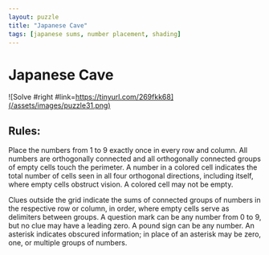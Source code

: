 ```yaml
---
layout: puzzle
title: "Japanese Cave"
tags: [japanese sums, number placement, shading]
---
```


# Japanese Cave

![Solve #right #link=https://tinyurl.com/269fkk68](/assets/images/puzzle31.png)

## Rules:

Place the numbers from 1 to 9 exactly once in every row and column. All numbers are orthogonally connected and all orthogonally connected groups of empty cells touch the perimeter. A number in a colored cell indicates the total number of cells seen in all four orthogonal directions, including itself, where empty cells obstruct vision. A colored cell may not be empty.

Clues outside the grid indicate the sums of connected groups of numbers in the respective row or column, in order, where empty cells serve as delimiters between groups. A question mark can be any number from 0 to 9, but no clue may have a leading zero. A pound sign can be any number. An asterisk indicates obscured information; in place of an asterisk may be zero, one, or multiple groups of numbers. 
